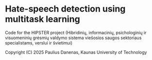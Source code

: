 # Hate-speech detection using multitask learning

Code for the HIPSTER project (Hibridinių, informacinių, psichologinių ir visuomeninių grėsmių valdymo sistema viešosios saugos sektoriaus specialistams, verslui ir švietimui)

Copyright (C) 2025 Paulius Danenas, Kaunas University of Technology
